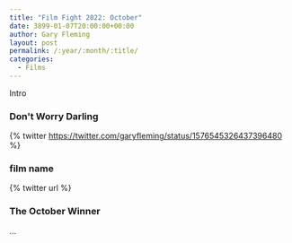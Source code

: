 ```yaml
---
title: "Film Fight 2022: October"
date: 3899-01-07T20:00:00+00:00
author: Gary Fleming
layout: post
permalink: /:year/:month/:title/
categories:
  - Films
---
```


Intro

### Don't Worry Darling

{% twitter https://twitter.com/garyfleming/status/1576545326437396480 %}

### film name

{% twitter url %}


### The October Winner

...
